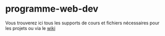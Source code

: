 # programme-web-dev
Vous trouverez ici tous les supports de cours et fichiers nécessaires pour les projets ou via le [wiki](https://github.com/SimplonSt-Gaudens/programme-web-dev/wiki)
